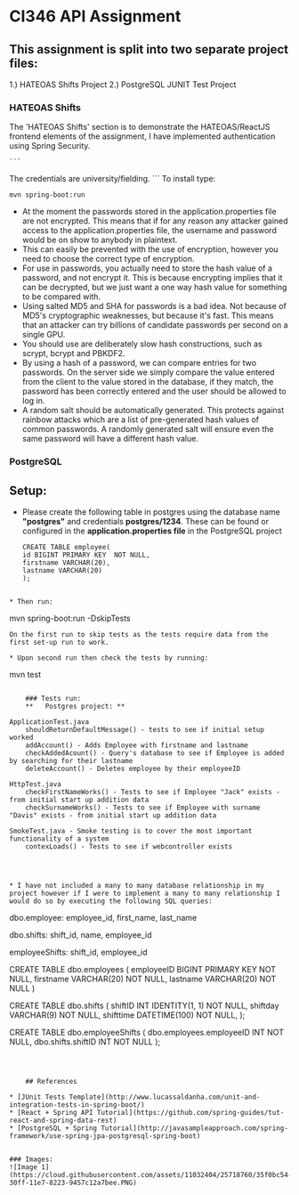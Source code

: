 # CI346 API Assignment

## This assignment is split into two separate project files:
1.) HATEOAS Shifts Project
2.) PostgreSQL JUNIT Test Project

### HATEOAS Shifts

The 'HATEOAS Shifts' section is to demonstrate the HATEOAS/ReactJS frontend elements of the assignment, I have implemented authentication using Spring Security.

    ```
The credentials are university/fielding.
    ```
To install type:
```
mvn spring-boot:run
```


* At the moment the passwords stored in the application.properties file are not encrypted. This means that if for any reason any attacker gained access to the application.properties file, the username and password would be on show to anybody in plaintext.
* This can easily be prevented with the use of encryption, however you need to choose the correct type of encryption.
* For use in passwords, you actually need to store the hash value of a password, and not encrypt it. This is because encrypting implies that it can be decrypted, but we just want a one way hash value for something to be compared with.
* Using salted MD5 and SHA for passwords is a bad idea. Not because of MD5's cryptographic weaknesses, but because it's fast. This means that an attacker can try billions of candidate passwords per second on a single GPU.
* You should use are deliberately slow hash constructions, such as scrypt, bcrypt and PBKDF2.
* By using a hash of a password, we can compare entries for two passwords. On the server side we simply compare the value entered from the client to the value stored in the database, if they match, the password has been correctly entered and the user should be allowed to log in.
* A random salt should be automatically generated. This protects against rainbow attacks which are a list of pre-generated hash values of common passwords. A randomly generated salt will ensure even the same password will have a different hash value. 

### PostgreSQL

	
	
##	Setup:
* 	Please create the following table in postgres using the database name **"postgres"** and credentials **postgres/1234**. These can be found or configured in the **application.properties file** in the PostgreSQL project

	```
	CREATE TABLE employee(
    id BIGINT PRIMARY KEY  NOT NULL,
    firstname VARCHAR(20),
    lastname VARCHAR(20)
    );
```

* Then run:
```
mvn spring-boot:run -DskipTests
```
On the first run to skip tests as the tests require data from the first set-up run to work.

* Upon second run then check the tests by running:
```
mvn test
```

    ### Tests run:
    **   Postgres project: **
```
	ApplicationTest.java
		shouldReturnDefaultMessage() - tests to see if initial setup worked
		addAccount() - Adds Employee with firstname and lastname
		checkAddedAcount() - Query's database to see if Employee is added by searching for their lastname
		deleteAccount() - Deletes employee by their employeeID
	
	HttpTest.java
		checkFirstNameWorks() - Tests to see if Employee "Jack" exists - from initial start up addition data
		checkSurnameWorks() - Tests to see if Employee with surname "Davis" exists - from initial start up addition data
		
	SmokeTest.java - Smoke testing is to cover the most important functionality of a system
		contexLoads() - Tests to see if webcontroller exists
```



* I have not included a many to many database relationship in my project however if I were to implement a many to many relationship I would do so by executing the following SQL queries:

```
dbo.employee:
employee_id, first_name, last_name

dbo.shifts: 
shift_id, name, employee_id

employeeShifts:
shift_id, employee_id    

CREATE TABLE dbo.employees
(
    employeeID BIGINT PRIMARY KEY  NOT NULL,
    firstname VARCHAR(20) NOT NULL,
    lastname VARCHAR(20) NOT NULL
)

CREATE TABLE dbo.shifts
(
   shiftID INT IDENTITY(1, 1) NOT NULL,
   shiftday VARCHAR(9) NOT NULL,
   shifttime DATETIME(100) NOT NULL,
);

CREATE TABLE dbo.employeeShifts
(
   dbo.employees.employeeID INT NOT NULL,
   dbo.shifts.shiftID INT NOT NULL
);
```



    ## References

* [JUnit Tests Template](http://www.lucassaldanha.com/unit-and-integration-tests-in-spring-boot/)
* [React + Spring API Tutorial](https://github.com/spring-guides/tut-react-and-spring-data-rest)
* [PostgreSQL + Spring Tutorial](http://javasampleapproach.com/spring-framework/use-spring-jpa-postgresql-spring-boot)


### Images:
![Image 1](https://cloud.githubusercontent.com/assets/11032404/25718760/35f0bc54-30ff-11e7-8223-9457c12a7bee.PNG)
